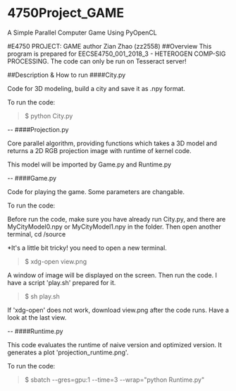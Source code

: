 # 4750Project_GAME
A Simple Parallel Computer Game Using PyOpenCL

#E4750 PROJECT: GAME
author Zian Zhao (zz2558)
##Overview
This program is prepared for EECSE4750_001_2018_3 - HETEROGEN COMP-SIG PROCESSING. The code can only be run on Tesseract server!

##Description & How to run
####City.py

Code for 3D modeling, build a city and save it as .npy format.

To run the code:
> $ python City.py

--
####Projection.py

Core parallel algorithm, providing functions which takes a 3D model and returns a 2D RGB projection image with runtime of kernel code.

This model will be imported by Game.py and Runtime.py

--
####Game.py

Code for playing the game. Some parameters are changable.

To run the code:

Before run the code, make sure you have already run City.py, and there are MyCityModel0.npy or MyCityModel1.npy in the folder. Then open another terminal, cd /source

*It's a little bit tricky! you need to open a new terminal.
> $ xdg-open view.png

A window of image will be displayed on the screen. Then run the code. I have a script 'play.sh' prepared for it.
> $ sh play.sh

If 'xdg-open' does not work, download view.png after the code runs. Have a look at the last view.

--
####Runtime.py

This code evaluates the runtime of naive version and optimized version. It generates a plot 'projection_runtime.png'.

To run the code:

> $ sbatch --gres=gpu:1 --time=3 --wrap="python Runtime.py"
